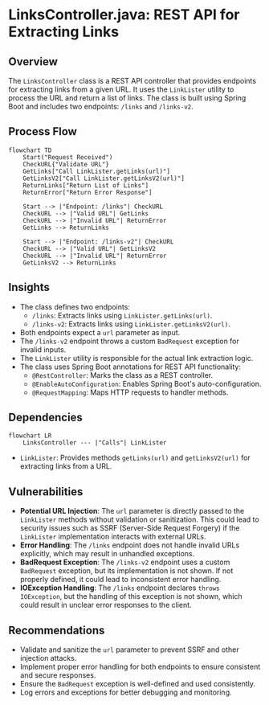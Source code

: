 # LinksController.java: REST API for Extracting Links

## Overview
The `LinksController` class is a REST API controller that provides endpoints for extracting links from a given URL. It uses the `LinkLister` utility to process the URL and return a list of links. The class is built using Spring Boot and includes two endpoints: `/links` and `/links-v2`.

## Process Flow
```mermaid
flowchart TD
    Start("Request Received")
    CheckURL{"Validate URL"}
    GetLinks["Call LinkLister.getLinks(url)"]
    GetLinksV2["Call LinkLister.getLinksV2(url)"]
    ReturnLinks["Return List of Links"]
    ReturnError["Return Error Response"]

    Start --> |"Endpoint: /links"| CheckURL
    CheckURL --> |"Valid URL"| GetLinks
    CheckURL --> |"Invalid URL"| ReturnError
    GetLinks --> ReturnLinks

    Start --> |"Endpoint: /links-v2"| CheckURL
    CheckURL --> |"Valid URL"| GetLinksV2
    CheckURL --> |"Invalid URL"| ReturnError
    GetLinksV2 --> ReturnLinks
```

## Insights
- The class defines two endpoints:
  - `/links`: Extracts links using `LinkLister.getLinks(url)`.
  - `/links-v2`: Extracts links using `LinkLister.getLinksV2(url)`.
- Both endpoints expect a `url` parameter as input.
- The `/links-v2` endpoint throws a custom `BadRequest` exception for invalid inputs.
- The `LinkLister` utility is responsible for the actual link extraction logic.
- The class uses Spring Boot annotations for REST API functionality:
  - `@RestController`: Marks the class as a REST controller.
  - `@EnableAutoConfiguration`: Enables Spring Boot's auto-configuration.
  - `@RequestMapping`: Maps HTTP requests to handler methods.

## Dependencies
```mermaid
flowchart LR
    LinksController --- |"Calls"| LinkLister
```

- `LinkLister`: Provides methods `getLinks(url)` and `getLinksV2(url)` for extracting links from a URL.

## Vulnerabilities
- **Potential URL Injection**: The `url` parameter is directly passed to the `LinkLister` methods without validation or sanitization. This could lead to security issues such as SSRF (Server-Side Request Forgery) if the `LinkLister` implementation interacts with external URLs.
- **Error Handling**: The `/links` endpoint does not handle invalid URLs explicitly, which may result in unhandled exceptions.
- **BadRequest Exception**: The `/links-v2` endpoint uses a custom `BadRequest` exception, but its implementation is not shown. If not properly defined, it could lead to inconsistent error handling.
- **IOException Handling**: The `/links` endpoint declares `throws IOException`, but the handling of this exception is not shown, which could result in unclear error responses to the client.

## Recommendations
- Validate and sanitize the `url` parameter to prevent SSRF and other injection attacks.
- Implement proper error handling for both endpoints to ensure consistent and secure responses.
- Ensure the `BadRequest` exception is well-defined and used consistently.
- Log errors and exceptions for better debugging and monitoring.
